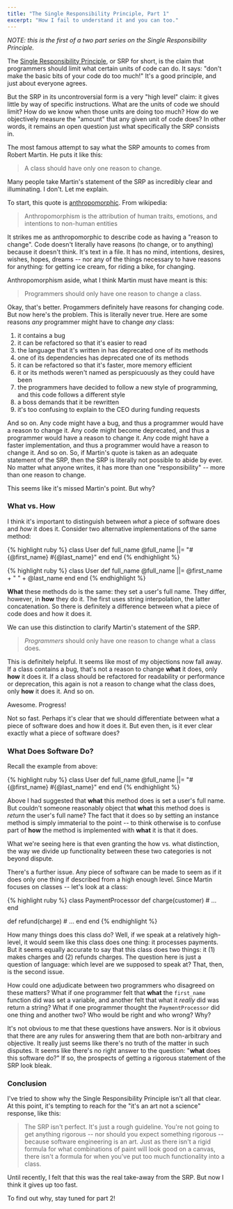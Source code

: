 ```yaml
---
title: "The Single Responsibility Principle, Part 1"
excerpt: "How I fail to understand it and you can too."
---
```


_NOTE: this is the first of a two part series on the Single Responsibility
Principle._

The [Single Responsibility
Principle](https://en.wikipedia.org/wiki/Single_responsibility_principle),
or SRP for short, is the claim that programmers should limit what certain
units of code can do. It says: "don't make the basic bits of your code do too
much!" It's a good principle, and just about everyone agrees.

But the SRP in its uncontroversial form is a very "high level" claim: it gives
little by way of specific instructions. What are the units of code we should
limit? How do we know when those units are doing too much? How do we
objectively measure the "amount" that any given unit of code does? In other
words, it remains an open question just what specifically the SRP consists in.

The most famous attempt to say what the SRP amounts to comes from
Robert Martin. He puts it like this:

> A class should have only one reason to change.

Many people take Martin's statement of the SRP as incredibly clear and
illuminating. I don't. Let me explain.

To start, this quote is
[anthropomorphic](https://en.wikipedia.org/wiki/Anthropomorphism). From
wikipedia:

> Anthropomorphism is the attribution of human traits, emotions, and intentions
  to non-human entities

It strikes me as anthropomorphic to describe code as having a "reason
to change". Code doesn't literally have reasons (to change, or to anything)
because it doesn't think. It's text in a
file. It has no mind, intentions, desires, wishes, hopes, dreams -- nor any of
the things necessary to have reasons for anything: for getting ice cream, for
riding a bike, for changing.

Anthropomorphism aside, what I think Martin must have meant is this:

> Programmers should only have one reason to change a class.

Okay, that's better. Progammers definitely have reasons for changing code.
But now here's the problem. This is literally never true. Here are some reasons
_any_ programmer might have to change _any_ class:

1. it contains a bug
2. it can be refactored so that it's easier to read
3. the language that it's written in has deprecated one of its methods
4. one of its dependencies has deprecated one of its methods
5. it can be refactored so that it's faster, more memory efficient
6. it or its methods weren't named as perspicuously as they could have been
7. the programmers have decided to follow a new style of programming, and this
  code follows a different style
8. a boss demands that it be rewritten
9. it's too confusing to explain to the CEO during funding requests

And so on. Any code might have a
bug, and thus a programmer would have a reason to change it. Any code might
become deprecated, and thus a programmer would have a reason to change it. Any
code might have a faster implementation, and thus a programmer would have a
reason to change it. And so on. So, if Martin's quote is taken as an
adequate statement of the SRP,
then the SRP is literally not possible to abide by ever. No matter what anyone
writes, it has more than one "responsibility" -- more than one reason to change.

This seems like it's missed Martin's point. But why?

### What vs. How
I think it's important to distinguish between _what_ a piece of software does
and _how_ it does it. Consider two alternative implementations of the same
method:

{% highlight ruby %}
class User
  def full_name
    @full_name ||= "#{@first_name} #{@last_name}"
  end
end
{% endhighlight %}

{% highlight ruby %}
class User
  def full_name
    @full_name ||= @first_name + " " + @last_name
  end
end
{% endhighlight %}

__What__ these methods do is the same: they set a user's full name.
They differ, however, in __how__ they do it. The first uses string
interpolation, the latter concatenation. So there is definitely a difference
between what a piece of code does and how it does it.

We can use this distinction to clarify Martin's statement of the SRP.

> _Programmers_ should only have one reason to change what a class does.

This is definitely helpful. It seems like most of my objections now fall
away. If a class contains a bug, that's not a reason to change __what__ it does,
only __how__ it does it. If a class should be refactored for readability or
performance or deprecation, this again is not a reason to change what the class
does, only __how__ it does it. And so on.

Awesome. Progress!

Not so fast. Perhaps it's clear that we should differentiate between what a
piece of software does and how it does it. But even then, is it ever clear
exactly what a piece of software does?

### What Does Software Do?

Recall the example from above:

{% highlight ruby %}
class User
  def full_name
    @full_name ||= "#{@first_name} #{@last_name}"
  end
end
{% endhighlight %}

Above I had suggested that __what__ this method does is set a user's full
name. But couldn't someone reasonably object that __what__ this method does
is _return_ the user's full name? The fact that it does so by setting an
instance method is simply immaterial to the point -- to think otherwise is to
confuse part of __how__ the method is implemented with __what__ it is that it
does.

What we're seeing here is that even granting the how vs. what distinction,
the way we divide up functionality between these two categories
is not beyond dispute.

There's a further issue. Any piece of software can be made to seem as if
it does only one thing if described from a high enough level.
Since Martin focuses on classes -- let's look at a class:

{% highlight ruby %}
class PaymentProcessor
  def charge(customer)
    # ...
  end

  def refund(charge)
    # ...
  end
end
{% endhighlight %}

How many things does this class do? Well, if we speak at a relatively
high-level, it would seem like this class does one thing: it processes payments.
But it seems equally accurate to say that this class does two things:
it (1) makes charges and (2) refunds charges. The question here is just a
question of language: which level are we supposed to speak at? That, then, is
the second issue.

How could one adjudicate between two programmers who disagreed on these matters?
What if one programmer felt that __what__ the `first_name` function did was set
a variable, and
another felt that what it _really_ did was return a string? What if one 
programmer thought the `PaymentProcessor` did one thing and another two?
Who would be right and who wrong? Why?

It's not obvious to me that
these questions have answers. Nor is it obvious that there are any rules for
answering them that are both non-arbitrary and objective.
It really just seems like there's no truth of the matter in such disputes.
It seems like there's no right answer to the question: "__what__ does this
software do?" If so, the prospects of getting a rigorous statement of the SRP
look bleak.

### Conclusion

I've tried to show why the Single Responsibility Principle isn't all that clear.
At this point, it's tempting to reach for the "it's an art not a science"
response, like this:

> The SRP isn't perfect. It's just a rough guideline. You're not going
to get anything rigorous -- nor should you expect something rigorous -- because
software engineering is an art. Just as there isn't a rigid formula for what
combinations of paint will look good on a canvas, there isn't a formula for
when you've put too much functionality into a class.

Until recently, I felt that this was the real take-away from the SRP. But now I
think it gives up too fast.

To find out why, stay tuned for part 2!

